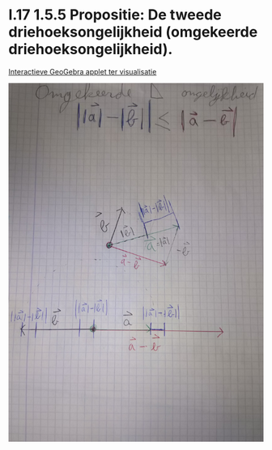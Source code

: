 # I.17 1.5.5 Propositie: De tweede driehoeksongelijkheid (omgekeerde driehoeksongelijkheid).

[Interactieve GeoGebra applet ter visualisatie](https://www.geogebra.org/3d/wwzv3uzz)


![De inverse driehoeksongelijkheid](I.17%201.5.5%20Propositie.jpg)


